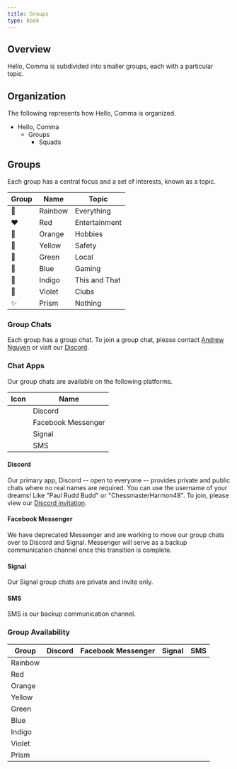 ```yaml
---
title: Groups
type: book
---
```


## Overview

Hello, Comma is subdivided into smaller groups, each with a particular topic.

## Organization

The following represents how Hello, Comma is organized.

- Hello, Comma
  - Groups
    - Squads

## Groups

Each group has a central focus and a set of interests, known as a topic.

| Group | Name    | Topic         |
| ----- | ------- | ------------- |
| 🌈    | Rainbow | Everything    |
| ❤️    | Red     | Entertainment |
| 🧡    | Orange  | Hobbies       |
| 💛    | Yellow  | Safety        |
| 💚    | Green   | Local         |
| 💙    | Blue    | Gaming        |
| 💜    | Indigo  | This and That |
| 💜    | Violet  | Clubs         |
| ✨    | Prism   | Nothing       |

### Group Chats

Each group has a group chat. To join a group chat, please contact [Andrew Nguyen](/author/andrew-nguyen) or visit our [Discord](/invite/discord).

### Chat Apps

Our group chats are available on the following platforms.

| Icon                                      | Name               |
| ----------------------------------------- | ------------------ |
| <i class="fab fa-discord"></i>            | Discord            |
| <i class="fab fa-facebook-messenger"></i> | Facebook Messenger |
| <i class="fas fa-signal"></i>             | Signal             |
| <i class="fas fa-sms"></i>                | SMS                |

#### Discord

Our primary app, Discord -- open to everyone -- provides private and public chats where no real names are required. You can use the username of your dreams! Like "Paul Rudd Budd" or "ChessmasterHarmon48". To join, please view our [Discord invitation](/invite/discord).

#### Facebook Messenger

We have deprecated Messenger and are working to move our group chats over to Discord and Signal. Messenger will serve as a backup communication channel once this transition is complete.

#### Signal

Our Signal group chats are private and invite only.

#### SMS

SMS is our backup communication channel.

### Group Availability

| Group   | Discord                            | Facebook Messenger                        | Signal                        | SMS                             |
| ------- | ---------------------------------- | ----------------------------------------- | ----------------------------- | ------------------------------- |
| Rainbow | <i class="fab fa-discord"></i>     | <i class="fab fa-facebook-messenger"></i> | <i class="fas fa-signal"></i> |                                 |
| Red     | <i class="fab fa-discord"></i>     |                                           |                               |                                 |
| Orange  | <i class="fab fa-discord"></i>     |                                           |                               |                                 |
| Yellow  | <i class="fab fa-discord"></i></i> | <i class="fab fa-facebook-messenger">     | <i class="fas fa-signal">     | </i> <i class="fas fa-sms"></i> |
| Green   | <i class="fab fa-discord"></i>     |                                           |                               |                                 |
| Blue    | <i class="fab fa-discord"></i>     | <i class="fab fa-facebook-messenger"></i> |                               |                                 |
| Indigo  | <i class="fab fa-discord"></i>     |                                           |                               |                                 |
| Violet  | <i class="fab fa-discord"></i>     |                                           |                               |                                 |
| Prism   | <i class="fab fa-discord"></i>     |                                           |                               |                                 |
